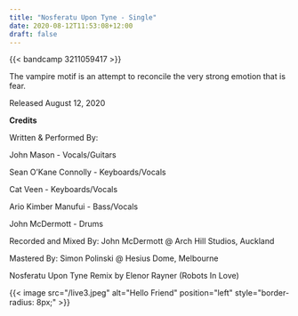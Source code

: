 ```yaml
---
title: "Nosferatu Upon Tyne - Single"
date: 2020-08-12T11:53:08+12:00
draft: false
---
```


{{< bandcamp 3211059417 >}}

The vampire motif is an attempt to reconcile the very strong emotion that is fear.

Released August 12, 2020

**Credits**


Written & Performed By:

John Mason - Vocals/Guitars

Sean O’Kane Connolly - Keyboards/Vocals

Cat Veen - Keyboards/Vocals

Ario Kimber Manufui - Bass/Vocals

John McDermott - Drums

Recorded and Mixed By: John McDermott @ Arch Hill Studios, Auckland

Mastered By: Simon Polinski @ Hesius Dome, Melbourne

Nosferatu Upon Tyne Remix by Elenor Rayner (Robots In Love)

{{< image src="/live3.jpeg" alt="Hello Friend" position="left" style="border-radius: 8px;" >}}



